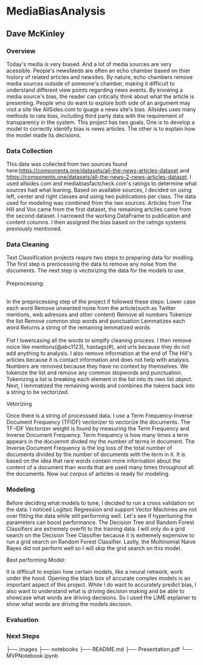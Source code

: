 # MediaBiasAnalysis
## Dave McKinley

### Overview

Today's media is very biased. And a lot of media sources are very acessible. People's newsfeeds are often an echo chamber based on thier history of related articles and newsites. By nature, echo chambers remove media sources outside of someone's chamber, making it difficult to understand different view points regarding news events. By knowing a media source's bias, the reader can critically think about what the article is presenting. People who do want to explore both side of an argument may visit a site like AllSides.com to guage a news site's bias. Allsides uses many methods to rate bias, including third party data with the requirement of transparency in the system. This project has two goals. One is to develop a model to correctly identify bias is news articles. The other is to explain how the model made its decisions. 

### Data Collection

This data was collected from two sources found here:https://components.one/datasets/all-the-news-articles-dataset and https://components.one/datasets/all-the-news-2-news-articles-dataset. I used allsides.com and mediabiasfactcheck.com's ratings to determine what sources had what leaning. Based on available sources, I decided on using left, center and right classes and using two publications per class. The data used for modeling was combined from the two sources. Articles from The Hill and Vox came from the first dataset, the remaining artciles came from the second dataset. I narrowed the working DataFrame to publication and content columns. I then assigned the bias based on the ratings systems previously mentioned.

### Data Cleaning

Text Classification projects requre two steps to preparing data for modling. The first step is prerocessing the data to remove any noise from the documents. The next step is vectorizing the data for the models to use. <br><br>
Preprocessing:<br><br>

In the preprocessing step of the project if followed these steps:
    Lower case each word
    Remove unwanted noise from the article(such as Twitter mentions, web adresses and other content)
    Remove all numbers
    Tokenize the list
    Remove common stop words and punctuation
    Lemmatizes each word
    Returns a string of the remaining lemmatized words<br><br>
Fist I lowercasing all the words to simplfy cleaning process. I then remove noice like mentions(@abc1123), hastags(#), and urls because they do not add anything to analysis. I also remove information at the end of The Hill's articles because it is contact information and does not help with analysis. Numbers are removed because they have no context by themselves. We tokenize the list and remove any common stopwords and punctuation.  Tokenizing a list is breaking each element in the list into its own list object. Next, I lemmatized the remaining words and combines the tokens back into a string to be vectorized.

Vetorizing

Once there is a string of processsed data. I use a Term Frequency-Inverse Document Frequency (TFIDF) vectorizer to vectorize the documents. The TF-IDF Vectorizer weight is found by measuring the Term Frequency and Inverse Document Frequency. Term frequency is how many times a term appears in the docuemnt divded my the number of terms in document. The Inverse Document Frequency is the log loss of the total number of documents divided by the number of documents with the term in it. It is based on the idea that rare words contain more information about the content of a document than words that are used many times throughout all the documents. Now our corpus of articles is ready for modeling.

### Modeling

Before deciding what models to tune, I decided to run a cross validation on the data. I noticed Logitsic Regression and support Vector Machines are not over fitting the data while still performing well. Let's see if hypertuning the parameters can boost performance. The Decision Tree and Random Forest Classifiers are extremely overfit to the training data. I will only do a grid search on the Decision Tree Classifier because it is extremely expensive to run a grid search on Random Forest Classifier. Lastly, the Multinomial Naive Bayes did not perform well so I will skip the grid search on this model.

Best performing Model:

It is difficult to explain how certain models, like a neural network, work under the hood. Opening the black box of accurate complex models is an important aspect of this project. While I do want to accurately predict bias, I also want to understand what is driving decision making and be able to showcase what words are driving decisions. So I used the LIME explainer to show what words are driving the models decision. 

### Evaluation


### Next Steps




├── images
├── notebooks
├── README.md
├── Presentation.pdf
└── MVPNotebook.ipynb

